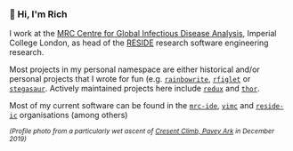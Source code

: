 ### :wave: Hi, I'm Rich

I work at the [MRC Centre for Global Infectious Disease Analysis](https://www.imperial.ac.uk/mrc-global-infectious-disease-analysis/), Imperial College London, as head of the [RESIDE](https://reside-ic.github.io) research software engineering research.

Most projects in my personal namespace are either historical and/or personal projects that I wrote for fun (e.g. [`rainbowrite`](https://github.com/richfitz/rainbowrite), [`rfiglet`](https://github.com/richfitz/rfiglet) or [`stegasaur`](https://github.com/richfitz/stegasaur). Actively maintained projects here include [`redux`](https://github.com/richfitz/redux) and [`thor`](https://github.com/richfitz/thor).

Most of my current software can be found in the [`mrc-ide`](https://github.com/mrc-ide/), [`vimc`](https://github.com/vimc) and [`reside-ic`](https://github.com/reside-ic) organisations (among others)

<small><i>
(Profile photo from a particularly wet ascent of [Cresent Climb, Pavey Ark](https://www.ukclimbing.com/logbook/crags/pavey_ark-342/crescent_climb-5965) in December 2019)
</i></small>

<link rel="me" href="https://fosstodon.org/@richfitz"></link>
